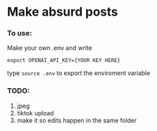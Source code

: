 # Make absurd posts

### To use:

Make your own .env and write

`export OPENAI_API_KEY={YOUR KEY HERE}`

type `source .env` to export the enviroment variable

### TODO:

1. jpeg
2. tiktok upload
3. make it so edits happen in the same folder

